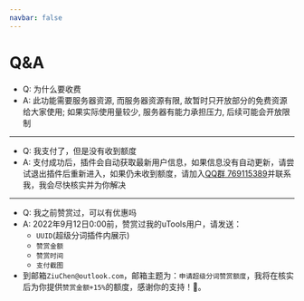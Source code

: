 ```yaml
---
navbar: false
---
```


# Q&A

- Q: 为什么要收费
- A: 此功能需要服务器资源, 而服务器资源有限, 故暂时只开放部分的免费资源给大家使用; 如果实际使用量较少, 服务器有能力承担压力, 后续可能会开放限制

----

- Q: 我支付了，但是没有收到额度
- A: 支付成功后，插件会自动获取最新用户信息，如果信息没有自动更新，请尝试退出插件后重新进入，如果仍未收到额度，请加入[QQ群 769115389](https://qm.qq.com/cgi-bin/qm/qr?k=9qfHKTaQuWqYN1ys1yiQPdJ4iIlHwgL5&jump_from=webapi)并联系我，我会尽快核实并为你解决

----

- Q: 我之前赞赏过，可以有优惠吗
- A: 2022年9月12日0:00前，赞赏过我的uTools用户，请发送：
  - `UUID`(超级分词插件内展示)
  - `赞赏金额`
  - `赞赏时间`
  - `支付截图`
- 到邮箱`ZiuChen@outlook.com`，邮箱主题为：`申请超级分词赞赏额度`，我将在核实后为你提供`赞赏金额+15%`的额度，感谢你的支持！💖。

